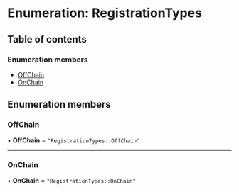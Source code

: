 # Enumeration: RegistrationTypes

## Table of contents

### Enumeration members

- [OffChain](RegistrationTypes.md#offchain)
- [OnChain](RegistrationTypes.md#onchain)

## Enumeration members

### OffChain

• **OffChain** = `"RegistrationTypes::OffChain"`

___

### OnChain

• **OnChain** = `"RegistrationTypes::OnChain"`
